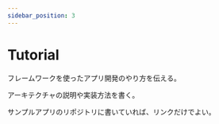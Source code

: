 ```yaml
---
sidebar_position: 3
---
```


# Tutorial

フレームワークを使ったアプリ開発のやり方を伝える。

アーキテクチャの説明や実装方法を書く。

サンプルアプリのリポジトリに書いていれば、リンクだけでよい。
